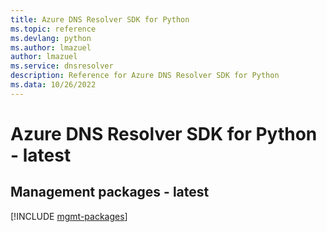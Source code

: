 ```yaml
---
title: Azure DNS Resolver SDK for Python
ms.topic: reference
ms.devlang: python
ms.author: lmazuel
author: lmazuel
ms.service: dnsresolver
description: Reference for Azure DNS Resolver SDK for Python
ms.data: 10/26/2022
---
```

# Azure DNS Resolver SDK for Python - latest

## Management packages - latest
[!INCLUDE [mgmt-packages](dns-resolver-mgmt-index.md)]